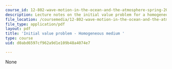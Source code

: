 ```yaml
---
course_id: 12-802-wave-motion-in-the-ocean-and-the-atmosphere-spring-2008
description: Lecture notes on the initial value problem for a homogeneous medium.
file_location: /coursemedia/12-802-wave-motion-in-the-ocean-and-the-atmosphere-spring-2008/d0abd6597cf962a9d1e109b48a4074e7_MIT12_802S08_lec05.pdf
file_type: application/pdf
layout: pdf
title: 'Initial value problem - Homogeneous medium '
type: course
uid: d0abd6597cf962a9d1e109b48a4074e7

---
```

None
